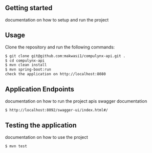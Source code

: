 Getting started
---------------
documentation on how to setup and run the project

Usage
-----
Clone the repository and run the following commands:

```bash
$ git clone git@github.com:makwasi1/compulynx-api.git .
$ cd compulynx-api
$ mvn clean install
$ mvn spring-boot:run
check the application on http://localhost:8080
```

Application Endpoints
-----------------------
documentation on how to run the project apis swagger documentation

```bash
$ http://localhost:8092/swagger-ui/index.html#/
```


Testing the application
-----------------------
documentation on how to use the project

```bash
$ mvn test
```


